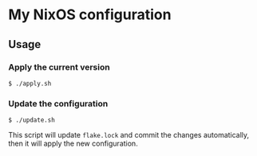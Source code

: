 # My NixOS configuration

## Usage

### Apply the current version

```shell
$ ./apply.sh
```

### Update the configuration

```shell
$ ./update.sh
```

This script will update ```flake.lock``` and commit the changes automatically, then it will apply the new configuration.
